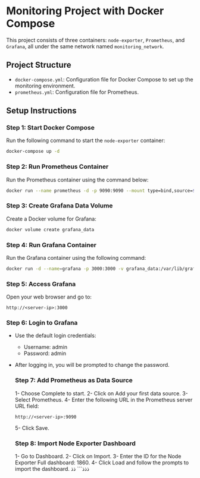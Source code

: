 # Monitoring Project with Docker Compose

This project consists of three containers: `node-exporter`, `Prometheus`, and `Grafana`, all under the same network named `monitoring_network`.

## Project Structure

- `docker-compose.yml`: Configuration file for Docker Compose to set up the monitoring environment.
- `prometheus.yml`: Configuration file for Prometheus.

## Setup Instructions

### Step 1: Start Docker Compose

Run the following command to start the `node-exporter` container:

```bash
docker-compose up -d
```
### Step 2: Run Prometheus Container
Run the Prometheus container using the command below:
```bash
docker run --name prometheus -d -p 9090:9090 --mount type=bind,source=$(pwd)/prometheus.yml,target=/etc/prometheus/prometheus.yml --network monitoring_network  prom/prometheus
```
### Step 3: Create Grafana Data Volume
Create a Docker volume for Grafana:
```bash
docker volume create grafana_data
```
### Step 4: Run Grafana Container
Run the Grafana container using the following command:
```bash
docker run -d --name=grafana -p 3000:3000 -v grafana_data:/var/lib/grafana --network monitoring_network grafana/grafana
```
### Step 5: Access Grafana
Open your web browser and go to:
```
http://<server-ip>:3000
```
### Step 6: Login to Grafana

- Use the default login credentials:
   -  Username: admin
   -  Password: admin
- After logging in, you will be prompted to change the password.

  ### Step 7: Add Prometheus as Data Source
  1- Choose Complete to start.
  2- Click on Add your first data source.
  3- Select Prometheus.
  4- Enter the following URL in the Prometheus server URL field:
  ```
  http://<server-ip>:9090
  ```
  5- Click Save.

  ### Step 8: Import Node Exporter Dashboard

  1- Go to Dashboard.
  2- Click on Import.
  3- Enter the ID for the Node Exporter Full dashboard: 1860.
  4- Click Load and follow the prompts to import the dashboard.
ذذذ```
ذذ
